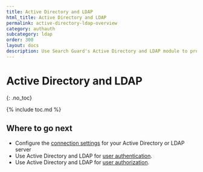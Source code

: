 ```yaml
---
title: Active Directory and LDAP
html_title: Active Directory and LDAP
permalink: active-directory-ldap-overview
category: authauth
subcategory: ldap
order: 300
layout: docs
description: Use Search Guard's Active Directory and LDAP module to protect your Elasticsearch cluster against unauthorized access.
---
```

<!---
Copyright 2022 floragunn GmbH
-->

# Active Directory and LDAP
{: .no_toc}

{% include toc.md %}


## Where to go next

* Configure the [connection settings](../_docs_auth_auth/auth_auth_ldap_connection_settings.md) for your Active Directory or LDAP server
* Use Active Directory and LDAP for [user authentication](../_docs_auth_auth/auth_auth_ldap_authentication.md).
* Use Active Directory and LDAP for [user authorization](../_docs_auth_auth/auth_auth_ldap_authorisation.md).
